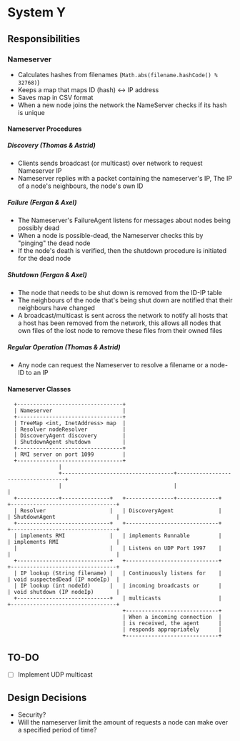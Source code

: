 #   System Y
##  Responsibilities
### Nameserver
-   Calculates hashes from filenames (`Math.abs(filename.hashCode() % 32768)`)
-   Keeps a map that maps ID (hash) <-> IP address
-   Saves map in CSV format
-   When a new node joins the network the NameServer checks if its hash is unique

####  Nameserver Procedures
##### Discovery (Thomas & Astrid)
-   Clients sends broadcast (or multicast) over network to request Nameserver IP
-   Nameserver replies with a packet containing the nameserver's IP, The IP of a node's neighbours, the node's own ID

##### Failure (Fergan & Axel)
-   The Nameserver's FailureAgent listens for messages about nodes being possibly dead
-   When a node is possible-dead, the Nameserver checks this by "pinging" the dead node
-   If the node's death is verified, then the shutdown procedure is initiated for the dead node

##### Shutdown (Fergan & Axel)
-   The node that needs to be shut down is removed from the ID-IP table
-   The neighbours of the node that's being shut down are notified that their neighbours have changed
-   A broadcast/multicast is sent across the network to notify all hosts that a host has been removed from the network, this allows all nodes that own files of the lost node to remove these files from their owned files

##### Regular Operation (Thomas & Astrid)
-   Any node can request the Nameserver to resolve a filename or a node-ID to an IP

####  Nameserver Classes
```
  +---------------------------------+
  | Nameserver                      |
  +---------------------------------+
  | TreeMap <int, InetAddress> map  |
  | Resolver nodeResolver           |
  | DiscoveryAgent discovery        |
  | ShutdownAgent shutdown          |
  +---------------------------------+
  | RMI server on port 1099         |
  +---------------------------------+
                |
                +-----------------------------------+-----------------------------------+
                |                                   |                                   |
  +-------------+---------------+   +---------------+-------------+   +---------------------------------+
  | Resolver                    |   | DiscoveryAgent              |   | ShutdownAgent                   |
  +-----------------------------+   +-----------------------------+   +---------------------------------+
  | implements RMI              |   | implements Runnable         |   | implements RMI                  |
  |                             |   | Listens on UDP Port 1997    |   |                                 |
  +-----------------------------+   +-----------------------------+   +---------------------------------+
  | IP lookup (String filename) |   | Continuously listens for    |   | void suspectedDead (IP nodeIp)  |
  | IP lookup (int nodeId)      |   | incoming broadcasts or      |   | void shutdown (IP nodeIp)       |
  +-----------------------------+   | multicasts                  |   +---------------------------------+
                                    +-----------------------------+
                                    | When a incoming connection  |
                                    | is received, the agent      |
                                    | responds appropriately      |
                                    +-----------------------------+
```

## TO-DO
- [ ] Implement UDP multicast

## Design Decisions
- Security?
- Will the nameserver limit the amount of requests a node can make over a specified period of time?
